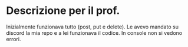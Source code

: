 # Descrizione per il prof.

Inizialmente funzionava tutto (post, put e delete). Le avevo mandato su discord la mia repo e a lei funzionava il codice.
In console non si vedono errori.
